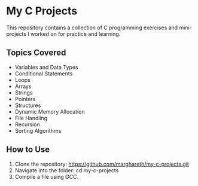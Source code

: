 # My C Projects

This repository contains a collection of C programming exercises and mini-projects I worked on for practice and learning.

## Topics Covered
- Variables and Data Types
- Conditional Statements
- Loops
- Arrays
- Strings
- Pointers
- Structures
- Dynamic Memory Allocation
- File Handling
- Recursion
- Sorting Algorithms

## How to Use
1. Clone the repository:
https://github.com/marghareth/my-c-projects.git
2. Navigate into the folder: cd my-c-projects
3. Compile a file using GCC.

